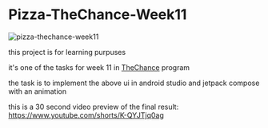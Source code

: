 # Pizza-TheChance-Week11

![pizza-thechance-week11](https://github.com/user-attachments/assets/005bb3a8-47f8-44dc-9c25-f269cc9aa555)

this project is for learning purpuses

it's one of the tasks for week 11 in [TheChance](https://the-chance.net/) program

the task is to implement the above ui in android studio and jetpack compose with an animation

this is a 30 second video preview of the final result: https://www.youtube.com/shorts/K-QYJTjq0ag
